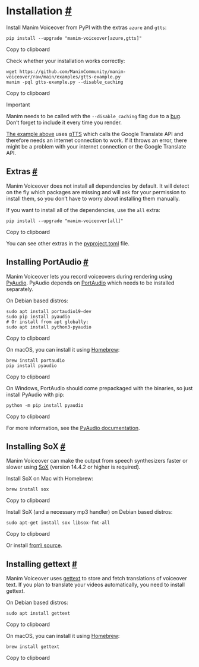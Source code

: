 # Installation [\#](https://voiceover.manim.community/en/stable/installation.html\#installation "Permalink to this heading")

Install Manim Voiceover from PyPI with the extras `azure` and `gtts`:

```
pip install --upgrade "manim-voiceover[azure,gtts]"

```

Copy to clipboard

Check whether your installation works correctly:

```
wget https://github.com/ManimCommunity/manim-voiceover/raw/main/examples/gtts-example.py
manim -pql gtts-example.py --disable_caching

```

Copy to clipboard

Important

Manim needs to be called with the `--disable_caching` flag due to a [bug](https://github.com/ManimCommunity/manim/pull/907).
Don’t forget to include it every time you render.

[The example above](https://github.com/ManimCommunity/manim-voiceover/blob/main/examples/gtts-example.py) uses
[gTTS](https://github.com/pndurette/gTTS/) which calls the Google
Translate API and therefore needs an internet connection to work. If it
throws an error, there might be a problem with your internet connection
or the Google Translate API.

## Extras [\#](https://voiceover.manim.community/en/stable/installation.html\#extras "Permalink to this heading")

Manim Voiceover does not install all dependencies by default. It will detect on the fly which packages are missing and will ask for your permission to install them, so you don’t have to worry about installing them manually.

If you want to install all of the dependencies, use the `all` extra:

```
pip install --upgrade "manim-voiceover[all]"

```

Copy to clipboard

You can see other extras in the [pyproject.toml](https://github.com/ManimCommunity/manim-voiceover/blob/main/pyproject.toml) file.

## Installing PortAudio [\#](https://voiceover.manim.community/en/stable/installation.html\#installing-portaudio "Permalink to this heading")

Manim Voiceover lets you record voiceovers during rendering using [PyAudio](https://people.csail.mit.edu/hubert/pyaudio/).
PyAudio depends on [PortAudio](http://www.portaudio.com/) which needs to be installed separately.

On Debian based distros:

```
sudo apt install portaudio19-dev
sudo pip install pyaudio
# Or install from apt globally:
sudo apt install python3-pyaudio

```

Copy to clipboard

On macOS, you can install it using [Homebrew](https://brew.sh/):

```
brew install portaudio
pip install pyaudio

```

Copy to clipboard

On Windows, PortAudio should come prepackaged with the binaries, so just install PyAudio with pip:

```
python -m pip install pyaudio

```

Copy to clipboard

For more information, see the [PyAudio documentation](https://people.csail.mit.edu/hubert/pyaudio/#downloads).

## Installing SoX [\#](https://voiceover.manim.community/en/stable/installation.html\#installing-sox "Permalink to this heading")

Manim Voiceover can make the output from speech synthesizers faster
or slower using [SoX](http://sox.sourceforge.net/) (version 14.4.2 or
higher is required).

Install SoX on Mac with Homebrew:

```
brew install sox

```

Copy to clipboard

Install SoX (and a necessary mp3 handler) on Debian based distros:

```
sudo apt-get install sox libsox-fmt-all

```

Copy to clipboard

Or install [from\\
source](https://sourceforge.net/projects/sox/files/sox/).

## Installing gettext [\#](https://voiceover.manim.community/en/stable/installation.html\#installing-gettext "Permalink to this heading")

Manim Voiceover uses [gettext](https://www.gnu.org/software/gettext/) to
store and fetch translations of voiceover text. If you plan to translate
your videos automatically, you need to install gettext.

On Debian based distros:

```
sudo apt install gettext

```

Copy to clipboard

On macOS, you can install it using [Homebrew](https://brew.sh/):

```
brew install gettext

```

Copy to clipboard